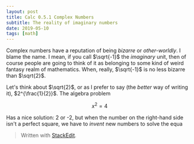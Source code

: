 ```yaml
---
layout: post
title: Calc 0.5.1 Complex Numbers
subtitle: The reality of imaginary numbers
date: 2019-05-10
tags: [math]
---
```


Complex numbers have a reputation of being *bizarre* or *other-worldly*. I blame the name. I mean, if you call $\sqrt{-1}$ the *imaginary* unit, then of course people are going to think of it as belonging to some kind of weird fantasy realm of mathematics. When, really, $\sqrt{-1}$ is no less bizarre than $\sqrt{2}$.  

Let's think about $\sqrt{2}$, or as I prefer to say (the *better* way of writing it), $2^{\frac{1}{2}}$. The algebra problem

$$
	x^2 = 4
$$

Has a nice solution: 2 or -2, but when the number on the right-hand side isn't a perfect square, we have to *invent* new numbers to solve the equa

> Written with [StackEdit](https://stackedit.io/).
<!--stackedit_data:
eyJoaXN0b3J5IjpbMTgwMTgzNjYwMV19
-->